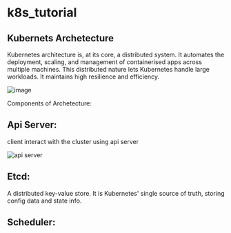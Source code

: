 # k8s_tutorial

Kubernets Archetecture
----------------------
Kubernetes architecture is, at its core, a distributed system. It automates the deployment, scaling, and management of containerised apps across multiple machines. This distributed nature lets Kubernetes handle large workloads. It maintains high resilience and efficiency.

![image](https://github.com/user-attachments/assets/28d7917d-bb5d-4f58-a39a-04ba772c4bea)


Components of Archetecture:

Api Server:
------------

client interact with the cluster using api server

![api server](https://github.com/user-attachments/assets/ffbb16f1-a84e-40a8-ae96-c5490b96da95)

Etcd:
-------
A distributed key-value store. It is Kubernetes' single source of truth, storing config data and state info.

Scheduler:
------------

